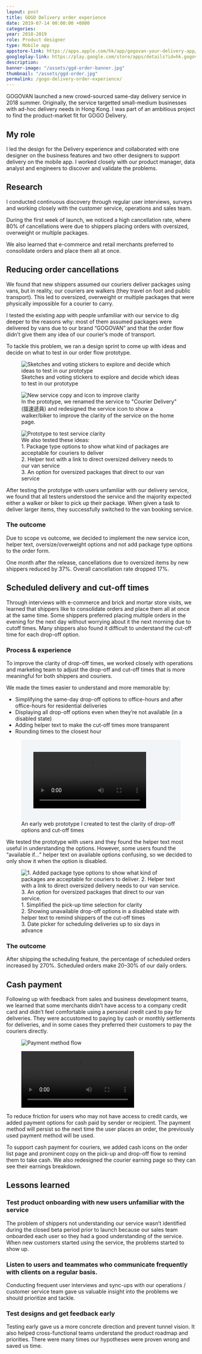 ```yaml
---
layout: post
title: GOGO Delivery order experience
date: 2019-07-14 00:00:00 +0800
categories:
year: 2018-2019
role: Product designer
type: Mobile app
appstore-link: https://apps.apple.com/hk/app/gogovan-your-delivery-app/id708390467?l=en
googleplay-link: https://play.google.com/store/apps/details?id=hk.gogovan.GoGoVanClient2&hl=en
description: 
banner-image: "/assets/ggd-order-banner.jpg"
thumbnail: "/assets/ggd-order.jpg"
permalink: /gogo-delivery-order-experience/
---
```


GOGOVAN launched a new crowd-sourced same-day delivery service in 2018 summer. Originally, the service targetted small-medium businesses with ad-hoc delivery needs in Hong Kong. I was part of an ambitious project to find the product-market fit for GOGO Delivery.

## My role

I led the design for the Delivery experience and collaborated with one designer on the business features and two other designers to support delivery on the mobile app. I worked closely with our product manager, data analyst and engineers to discover and validate the problems.

## Research

I conducted continuous discovery through regular user interviews, surveys and working closely with the customer service, operations and sales team. 

During the first week of launch, we noticed a high cancellation rate, where 80% of cancellations were due to shippers placing orders with oversized, overweight or multiple packages.

We also learned that e-commerce and retail merchants preferred to consolidate orders and place them all at once.


## Reducing order cancellations

We found that new shippers assumed our couriers deliver packages using vans, but in reality, our couriers are walkers (they travel on foot and public transport). This led to oversized, overweight or multiple packages that were physically impossible for a courier to carry.

I tested the existing app with people unfamiliar with our service to dig deeper to the reasons why: most of them assumed packages were delivered by vans due to our brand “GOGOVAN” and that the order flow didn’t give them any idea of our courier’s mode of transport.

To tackle this problem, we ran a design sprint to come up with ideas and decide on what to test in our order flow prototype.

<figure><div  class="ratio-4x3"><img class="lazy" data-src="/assets/ggv-oversize-sketches.jpg" alt="Sketches and voting stickers to explore and decide which ideas to test in our prototype"></div><figcaption>Sketches and voting stickers to explore and decide which ideas to test in our prototype</figcaption></figure>
<figure>
	<div class="ratio-16x9">
		<img class="lazy" data-src="/assets/ggd-oversize-service-tabs.png" alt="New service copy and icon to improve clarity">
	</div>
	<figcaption>In the prototype, we renamed the service to "Courier Delivery" (搵速遞員) and redesigned the service icon to show a walker/biker to improve the clarity of the service on the home page.</figcaption>
</figure>
<figure>
	<div class="ratio-4x3">
		<img class="lazy" data-src="/assets/ggd-oversize-order-details.png" alt="Prototype to test service clarity">
	</div>
	<figcaption>
		We also tested these ideas:<br>
	1. Package type options to show what kind of packages are acceptable for couriers to deliver <br> 2. Helper text with a link to direct oversized delivery needs to our van service<br>3. An option for oversized packages that direct to our van service</figcaption>
</figure>

After testing the prototype with users unfamiliar with our delivery service, we found that all testers understood the service and the majority expected either a walker or biker to pick up their package. When given a task to deliver larger items, they successfully switched to the van booking service.

### The outcome

Due to scope vs outcome, we decided to implement the new service icon, helper text, oversize/overweight options and not add package type options to the order form. 

One month after the release, cancellations due to oversized items by new shippers reduced by 37%. Overall cancellation rate dropped 17%.

## Scheduled delivery and cut-off times

Through interviews with e-commerce and brick and mortar store visits, we learned that shippers like to consolidate orders and place them all at once at the same time. Some shippers preferred placing multiple orders in the evening for the next day without worrying about it the next morning due to cutoff times. Many shippers also found it difficult to understand the cut-off time for each drop-off option.

### Process & experience

To improve the clarity of drop-off times, we worked closely with operations and marketing team to adjust the drop-off and cut-off times that is more meaningful for both shippers and couriers.

We made the times easier to understand and more memorable by:
- Simplifying the same-day drop-off options to office-hours and after office-hours for residential deliveries
- Displaying all drop-off options even when they’re not available (in a disabled state)
- Adding helper text to make the cut-off times more transparent
- Rounding times to the closest hour
<figure>
	<div style="background-color:#F1F5F8;padding: 2rem">
		<video class="lazy" autoplay loop style="max-width:372px;margin:0 auto">
			<source src="/assets/ggd-do-time-prototype.mp4" type="video/mp4">
		</video>
	</div>
	<figcaption>An early web prototype I created to test the clarity of drop-off options and cut-off times</figcaption>
</figure>

We tested the prototype with users and they found the helper text most useful in understanding the options. However, some users found the “available if…” helper text on available options confusing, so we decided to only show it when the option is disabled.

<figure>
	<div class="ratio-4x3">
		<img class="lazy" data-src="/assets/ggd-scheduling.png" alt="1. Added package type options to show what kind of packages are acceptable for couriers to deliver. 2. Helper text with a link to direct oversized delivery needs to our van service. 3. An option for oversized packages that direct to our van service.">
	</div>
	<figcaption>1. Simplified the pick-up time selection for clarity<br>
	2. Showing unavailable drop-off options in a disabled state with helper text to remind shippers of the cut-off times<br>
	3. Date picker for scheduling deliveries up to six days in advance</figcaption>
</figure>

### The outcome
After shipping the scheduling feature, the percentage of scheduled orders increased by 270%. Scheduled orders make 20–30% of our daily orders.

## Cash payment

Following up with feedback from sales and business development teams, we learned that some merchants didn’t have access to a company credit card and didn’t feel comfortable using a personal credit card to pay for deliveries. They were accustomed to paying by cash or monthly settlements for deliveries, and in some cases they preferred their customers to pay the couriers directly.


<figure>
	<div class="ratio-4x3">
		<img class="lazy" data-src="/assets/ggd-payment-method-flow.jpg" alt="Payment method flow">
	</div>
</figure>
<figure>
	<div class="ratio-4x3">
		<video class="lazy" autoplay loop>
			<source src="/assets/ggd-payment-cash.mp4" type="video/mp4">
		</video>
	</div>
</figure>

To reduce friction for users who may not have access to credit cards, we added payment options for cash paid by sender or recipient. The payment method will persist so the next time the user places an order, the previously used payment method will be used.

To support cash payment for couriers, we added cash icons on the order list page and prominent copy on the pick-up and drop-off flow to remind them to take cash. We also redesigned the courier earning page so they can see their earnings breakdown.

## Lessons learned

### Test product onboarding with new users unfamiliar with the service

The problem of shippers not understanding our service wasn’t identified during the closed beta period prior to launch because our sales team onboarded each user so they had a good understanding of the service. When new customers started using the service, the problems started to show up. 

### Listen to users and teammates who communicate frequently with clients on a regular basis.

Conducting frequent user interviews and sync-ups with our operations / customer service team gave us valuable insight into the problems we should prioritize and tackle. 

### Test designs and get feedback early

Testing early gave us a more concrete direction and prevent tunnel vision. It also helped cross-functional teams understand the product roadmap and priorities. There were many times our hypotheses were proven wrong and saved us time.